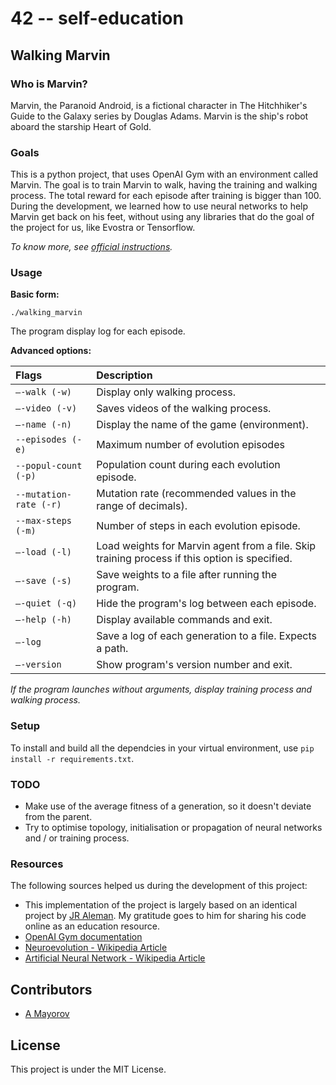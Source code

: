 # 42 -- self-education

## Walking Marvin

### Who is Marvin?

Marvin, the Paranoid Android, is a fictional character in
The Hitchhiker's Guide to the Galaxy series by Douglas Adams.
Marvin is the ship's robot aboard the starship Heart of Gold.

### Goals

This is a python project, that uses OpenAI Gym with an environment called Marvin.
The goal is to train Marvin to walk, having the training and walking process.
The total reward for each episode after training is bigger than 100. During the
development, we learned how to use neural networks to help Marvin
get back on his feet, without using any libraries that do the goal of the
project for us, like Evostra or Tensorflow.

*To know more, see [official instructions](resources/walking-marvin.pdf).*

### Usage

**Basic form:**

`./walking_marvin`

The program display log for each episode.

**Advanced options:**

| Flags               | Description                                                                                   |
| :----------------------- |:--------------------------------------------------------------------------------------------- |
| `–-walk (-w)`       | Display only walking process.                                                                 |
| `–-video (-v)`      | Saves videos of the walking process.                                                          |
| `–-name (-n)`       | Display the name of the game (environment).                                                   |
| `--episodes (-e)` | Maximum number of evolution episodes                                                     |
| `--popul-count (-p)` | Population count during each evolution episode.                                              |
| `--mutation-rate (-r)`       | Mutation rate (recommended values in the range of decimals).                                  |
| `--max-steps (-m)`   | Number of steps in each evolution episode.                                               |
| `–-load (-l)`       | Load weights for Marvin agent from a file. Skip training process if this option is specified. |
| `–-save (-s)`       | Save weights to a file after running the program.                                             |
| `–-quiet (-q)`      | Hide the program's log between each episode.                                                  |
| `–-help (-h)`       | Display available commands and exit.                                                          |
| `–-log`             | Save a log of each generation to a file. Expects a path.                                      |
| `–-version`         | Show program's version number and exit.                                                       |

*If the program launches without arguments, display training process and walking
process.*

### Setup

To install and build all the dependcies in your virtual environment, use
`pip install -r requirements.txt`.

### TODO

* Make use of the average fitness of a generation, so it doesn't deviate from the parent.
* Try to optimise topology, initialisation or propagation of neural networks and / or training process.

### Resources

The following sources helped us during the development of this project:

* This implementation of the project is largely based on an identical project by [JR Aleman](github.com/jraleman/42_Walking_Marvin). My gratitude goes to him for sharing his code online as an education resource.
* [OpenAI Gym documentation](https://gym.openai.com/docs)
* [Neuroevolution - Wikipedia Article](https://en.wikipedia.org/wiki/Neuroevolution)
* [Artificial Neural Network - Wikipedia Article](https://en.wikipedia.org/wiki/Artificial_neural_network)

## Contributors

* [A Mayorov](https://github.com/almayor/)

## License

This project is under the MIT License.
